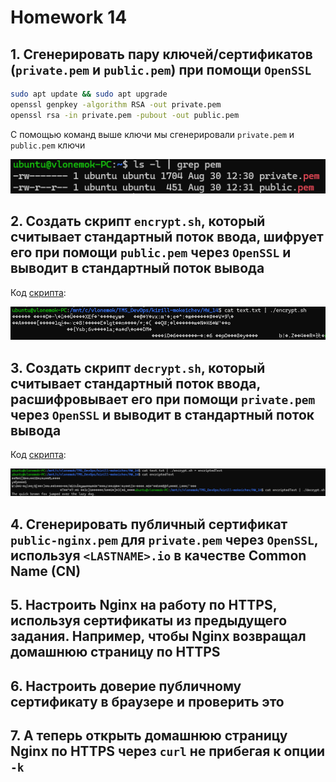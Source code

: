 # Homework 14

## 1. Сгенерировать пару ключей/сертификатов (```private.pem``` и ```public.pem```) при помощи ```OpenSSL```

```bash
sudo apt update && sudo apt upgrade
openssl genpkey -algorithm RSA -out private.pem
openssl rsa -in private.pem -pubout -out public.pem
```

С помощью команд выше ключи мы сгенерировали ```private.pem``` и ```public.pem``` ключи

![task1](screenshots/task1.png)

## 2. Создать скрипт ```encrypt.sh```, который считывает стандартный поток ввода, шифрует его при помощи ```public.pem``` через ```OpenSSL``` и выводит в стандартный поток вывода

Код [скрипта](encrypt.sh):

![task2](screenshots/task2.png)

## 3. Создать скрипт ```decrypt.sh```, который считывает стандартный поток ввода, расшифровывает его при помощи ```private.pem``` через ```OpenSSL``` и выводит в стандартный поток вывода

Код [скрипта](decrypt.sh):

![task3](screenshots/task3.png)

## 4. Сгенерировать публичный сертификат ```public-nginx.pem``` для ```private.pem``` через ```OpenSSL```, используя ```<LASTNAME>.io``` в качестве Common Name (CN)

## 5. Настроить Nginx на работу по HTTPS, используя сертификаты из предыдущего задания. Например, чтобы Nginx возвращал домашнюю страницу по HTTPS

## 6. Настроить доверие публичному сертификату в браузере и проверить это

## 7. А теперь открыть домашнюю страницу Nginx по HTTPS через ```curl``` не прибегая к опции ```-k```
